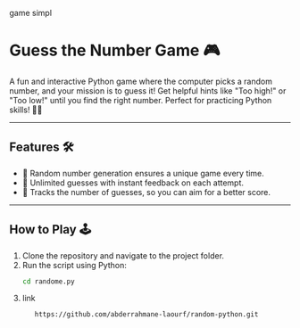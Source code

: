 game simpl
# Guess the Number Game 🎮

A fun and interactive Python game where the computer picks a random number, and your mission is to guess it! Get helpful hints like "Too high!" or "Too low!" until you find the right number. Perfect for practicing Python skills! 🚀✨

---

## Features 🛠️

- 🎲 Random number generation ensures a unique game every time.
- 🔄 Unlimited guesses with instant feedback on each attempt.
- 🎯 Tracks the number of guesses, so you can aim for a better score.

---

## How to Play 🕹️

1. Clone the repository and navigate to the project folder.
2. Run the script using Python:
   ```bash
   cd randome.py
3. link
   ```bash
      https://github.com/abderrahmane-laourf/random-python.git
   
